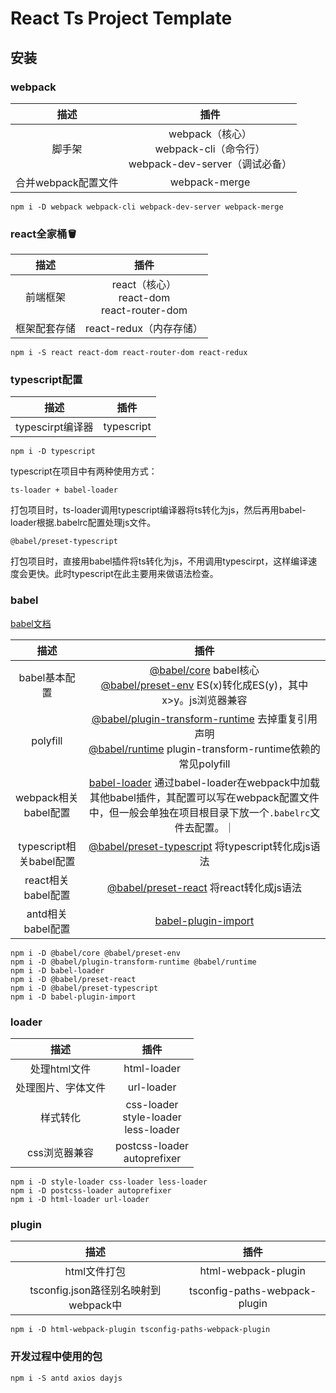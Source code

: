 # React Ts Project Template

## 安装

### webpack

|描述|插件|
|:-:|:-:|
|脚手架| webpack（核心）<br/> webpack-cli（命令行）<br/> webpack-dev-server（调试必备）|
|合并webpack配置文件|webpack-merge|

```
npm i -D webpack webpack-cli webpack-dev-server webpack-merge
```

### react全家桶🪣

|描述|插件|
|:-:|:-:|
|前端框架| react（核心）<br/> react-dom <br/> react-router-dom |
|框架配套存储|react-redux（内存存储）|

```
npm i -S react react-dom react-router-dom react-redux
```

### typescript配置

|描述|插件|
|:-:|:-:|
|typescirpt编译器| typescript |

```
npm i -D typescript
```

typescript在项目中有两种使用方式：

`ts-loader + babel-loader`

打包项目时，ts-loader调用typescript编译器将ts转化为js，然后再用babel-loader根据.babelrc配置处理js文件。

`@babel/preset-typescript`

打包项目时，直接用babel插件将ts转化为js，不用调用typescirpt，这样编译速度会更快。此时typescript在此主要用来做语法检查。


### babel

[babel文档](https://www.babeljs.cn/)

|描述|插件|
|:-:|:-:|
|babel基本配置| [@babel/core](https://babel.dev/docs/en/babel-core#default_extensions) babel核心 <br/> [@babel/preset-env](https://www.babeljs.cn/docs/babel-preset-env)  ES(x)转化成ES(y)，其中x>y。js浏览器兼容|
|polyfill|[@babel/plugin-transform-runtime](https://babeljs.io/docs/en/babel-plugin-transform-runtime) 去掉重复引用声明 <br/> [@babel/runtime](https://babeljs.io/docs/en/babel-runtime) plugin-transform-runtime依赖的常见polyfill |
|webpack相关babel配置|[babel-loader](https://github.com/babel/babel-loader) 通过babel-loader在webpack中加载其他babel插件，其配置可以写在webpack配置文件中，但一般会单独在项目根目录下放一个`.babelrc`文件去配置。｜
|typescript相关babel配置|[@babel/preset-typescript](https://babeljs.io/docs/en/babel-preset-typescript#docsNav) 将typescript转化成js语法|
|react相关babel配置|[@babel/preset-react](https://babeljs.io/docs/en/babel-preset-react#docsNav) 将react转化成js语法|
|antd相关babel配置|[babel-plugin-import](https://github.com/ant-design/babel-plugin-import)|

```
npm i -D @babel/core @babel/preset-env 
npm i -D @babel/plugin-transform-runtime @babel/runtime
npm i -D babel-loader 
npm i -D @babel/preset-react 
npm i -D @babel/preset-typescript
npm i -D babel-plugin-import
```

### loader

|描述|插件|
|:-:|:-:|
|处理html文件|html-loader|
|处理图片、字体文件|url-loader|
|样式转化| css-loader <br/> style-loader <br/> less-loader|
|css浏览器兼容|postcss-loader <br/> autoprefixer|

```
npm i -D style-loader css-loader less-loader
npm i -D postcss-loader autoprefixer
npm i -D html-loader url-loader
```

### plugin

|描述|插件|
|:-:|:-:|
|html文件打包|html-webpack-plugin|
|tsconfig.json路径别名映射到webpack中|tsconfig-paths-webpack-plugin|

```
npm i -D html-webpack-plugin tsconfig-paths-webpack-plugin
```

### 开发过程中使用的包

```
npm i -S antd axios dayjs
```